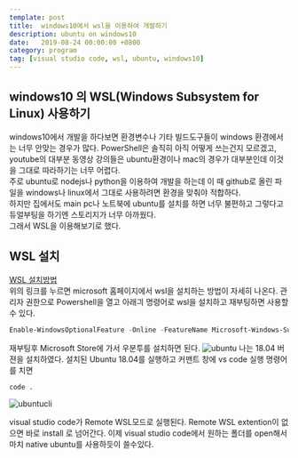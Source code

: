 ```yaml
---
template: post
title:  windows10에서 wsl을 이용하여 개발하기
description: ubuntu on windows10
date:   2019-08-24 00:00:00 +0800
category: program
tag: [visual studio code, wsl, ubuntu, windows10]
---
```



## windows10 의 WSL(Windows Subsystem for Linux) 사용하기

windows10에서 개발을 하다보면 환경변수나 기타 빌드도구들이 windows 환경에서는 너무 안맞는 경우가 많다. PowerShell은 솔직히 아직 어떻게 쓰는건지 모르겠고, youtube의 대부분 동영상 강의들은 ubuntu환경이나 mac의 경우가 대부분인데 이것을 그대로 따라하기는 너무 어렵다.  
주로 ubuntu로 nodejs나 python을 이용하여 개발을 하는데 이 때 github로 올린 파일을 windows나 linux에서 그대로 사용하려면 환경을 맞춰야 적합하다.  
하지만 집에서도 main pc나 노트북에 ubuntu를 설치를 하면 너무 불편하고 그렇다고 듀얼부팅을 하기엔 스토리지가 너무 아까웠다.  
그래서 WSL을 이용해보기로 했다.

## WSL 설치

[WSL 설치방법](https://docs.microsoft.com/ko-kr/windows/wsl/install-win10)  
위의 링크를 누르면 microsoft 홈페이지에서 wsl을 설치하는 방법이 자세히 나온다.
관리자 권한으로 Powershell을 열고 아래긔 명령어로 wsl을 설치하고 재부팅하면 사용할 수 있다.

```PowerShell
Enable-WindowsOptionalFeature -Online -FeatureName Microsoft-Windows-Subsystem-Linux
```

재부팅후 Microsoft Store에 가서 우분투를 설치하면 된다.
![ubuntu](/media/ubuntu_install.JPG)
나는 18.04 버젼을 설치하였다.
설치된 Ubuntu 18.04를 실행하고 커맨트 창에 vs code 실행 명령어를 치면

```shell
code .
```

![ubuntucli](/media/ubuntu_cli.JPG)

visual studio code가 Remote WSL모드로 실행된다. Remote WSL extention이 없으면 바로 install 로 넘어간다.
이제 visual studio code에서 원하는 폴더를 open해서 마치 native ubuntu를 사용하듯이 쓸수있다.
